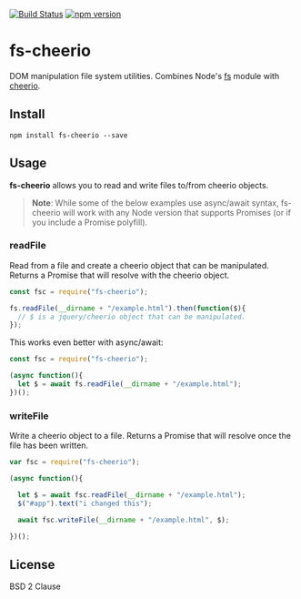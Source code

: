 [![Build Status](https://travis-ci.org/matthewp/fs-cheerio.svg?branch=master)](https://travis-ci.org/matthewp/fs-cheerio)
[![npm version](https://badge.fury.io/js/fs-cheerio.svg)](http://badge.fury.io/js/fs-cheerio)

# fs-cheerio

DOM manipulation file system utilities. Combines Node's [fs](https://nodejs.org/api/fs.html) module with [cheerio](https://github.com/cheeriojs/cheerio).

## Install

```shell
npm install fs-cheerio --save
```

## Usage

**fs-cheerio** allows you to read and write files to/from cheerio objects.

> **Note**: While some of the below examples use async/await syntax, fs-cheerio will work with any Node version that supports Promises (or if you include a Promise polyfill).

### readFile

Read from a file and create a cheerio object that can be manipulated. Returns a Promise that will resolve with the cheerio object.

```js
const fsc = require("fs-cheerio");

fs.readFile(__dirname + "/example.html").then(function($){
  // $ is a jquery/cheerio object that can be manipulated.
});
```

This works even better with async/await:

```js
const fsc = require("fs-cheerio");

(async function(){
  let $ = await fs.readFile(__dirname + "/example.html");
})();
```

### writeFile

Write a cheerio object to a file. Returns a Promise that will resolve once the file has been written.

```js
var fsc = require("fs-cheerio");

(async function(){

  let $ = await fsc.readFile(__dirname + "/example.html");
  $("#app").text("i changed this");

  await fsc.writeFile(__dirname + "/example.html", $);

})();
```

## License

BSD 2 Clause
